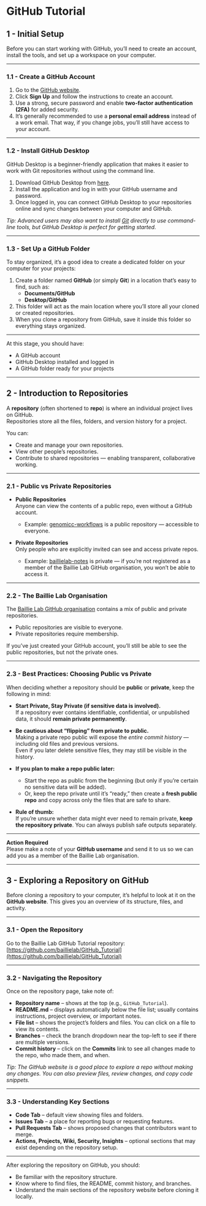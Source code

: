 # GitHub Tutorial

## 1 - Initial Setup

Before you can start working with GitHub, you’ll need to create an account, install the tools, and set up a workspace on your computer.

---

### 1.1 - Create a GitHub Account

1. Go to the [GitHub website](https://github.com/).
2. Click **Sign Up** and follow the instructions to create an account.
3. Use a strong, secure password and enable **two-factor authentication (2FA)** for added security.  
4. It’s generally recommended to use a **personal email address** instead of a work email. That way, if you change jobs, you’ll still have access to your account.

---

### 1.2 - Install GitHub Desktop

GitHub Desktop is a beginner-friendly application that makes it easier to work with Git repositories without using the command line.

1. Download GitHub Desktop from [here](https://desktop.github.com/).
2. Install the application and log in with your GitHub username and password.
3. Once logged in, you can connect GitHub Desktop to your repositories online and sync changes between your computer and GitHub.

*Tip: Advanced users may also want to install [Git](https://git-scm.com/downloads) directly to use command-line tools, but GitHub Desktop is perfect for getting started.*

---

### 1.3 - Set Up a GitHub Folder

To stay organized, it’s a good idea to create a dedicated folder on your computer for your projects:

1. Create a folder named **GitHub** (or simply **Git**) in a location that’s easy to find, such as:
   - **Documents/GitHub**
   - **Desktop/GitHub**
2. This folder will act as the main location where you’ll store all your cloned or created repositories.
3. When you clone a repository from GitHub, save it inside this folder so everything stays organized.

---

At this stage, you should have:
- A GitHub account  
- GitHub Desktop installed and logged in  
- A GitHub folder ready for your projects  

---

## 2 - Introduction to Repositories

A **repository** (often shortened to **repo**) is where an individual project lives on GitHub.  
Repositories store all the files, folders, and version history for a project.  

You can:
- Create and manage your own repositories.  
- View other people’s repositories.  
- Contribute to shared repositories — enabling transparent, collaborative working.  

---

### 2.1 - Public vs Private Repositories

- **Public Repositories**  
  Anyone can view the contents of a public repo, even without a GitHub account.  
  - Example: [genomicc-workflows](https://github.com/baillielab/genomicc-workflows) is a public repository — accessible to everyone.  

- **Private Repositories**  
  Only people who are explicitly invited can see and access private repos.  
  - Example: [baillielab-notes](https://github.com/baillielab/baillielab-notes) is private — if you’re not registered as a member of the Baillie Lab GitHub organisation, you won’t be able to access it.  

---

### 2.2 - The Baillie Lab Organisation

The [Baillie Lab GitHub organisation](https://github.com/baillielab) contains a mix of public and private repositories.  
- Public repositories are visible to everyone.  
- Private repositories require membership.  

If you’ve just created your GitHub account, you’ll still be able to see the public repositories, but not the private ones.  

---

### 2.3 - Best Practices: Choosing Public vs Private

When deciding whether a repository should be **public** or **private**, keep the following in mind:

- **Start Private, Stay Private (if sensitive data is involved).**  
  If a repository ever contains identifiable, confidential, or unpublished data, it should **remain private permanently**.  

- **Be cautious about “flipping” from private to public.**  
  Making a private repo public will expose the *entire commit history* — including old files and previous versions.  
  Even if you later delete sensitive files, they may still be visible in the history.  

- **If you plan to make a repo public later:**  
  - Start the repo as public from the beginning (but only if you’re certain no sensitive data will be added).  
  - Or, keep the repo private until it’s “ready,” then create a **fresh public repo** and copy across only the files that are safe to share.  

- **Rule of thumb:**  
  If you’re unsure whether data might ever need to remain private, **keep the repository private**. You can always publish safe outputs separately.  

---

**Action Required**  
Please make a note of your **GitHub username** and send it to us so we can add you as a member of the Baillie Lab organisation.

--- 

## 3 - Exploring a Repository on GitHub

Before cloning a repository to your computer, it’s helpful to look at it on the **GitHub website**. This gives you an overview of its structure, files, and activity.

---

### 3.1 - Open the Repository

Go to the Baillie Lab GitHub Tutorial repository:  
[https://github.com/baillielab/GitHub_Tutorial](https://github.com/baillielab/GitHub_Tutorial)

---

### 3.2 - Navigating the Repository

Once on the repository page, take note of:

- **Repository name** – shows at the top (e.g., `GitHub_Tutorial`).  
- **README.md** – displays automatically below the file list; usually contains instructions, project overview, or important notes.  
- **File list** – shows the project’s folders and files. You can click on a file to view its contents.  
- **Branches** – check the branch dropdown near the top-left to see if there are multiple versions.  
- **Commit history** – click on the **Commits** link to see all changes made to the repo, who made them, and when.

*Tip: The GitHub website is a good place to explore a repo without making any changes. You can also preview files, review changes, and copy code snippets.*

---

### 3.3 - Understanding Key Sections

- **Code Tab** – default view showing files and folders.  
- **Issues Tab** – a place for reporting bugs or requesting features.  
- **Pull Requests Tab** – shows proposed changes that contributors want to merge.  
- **Actions, Projects, Wiki, Security, Insights** – optional sections that may exist depending on the repository setup.  

---

After exploring the repository on GitHub, you should:
- Be familiar with the repository structure.  
- Know where to find files, the README, commit history, and branches.  
- Understand the main sections of the repository website before cloning it locally.
